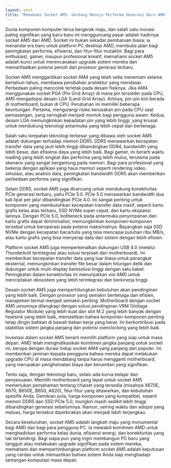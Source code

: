 ```yaml
---
layout: post
title: "Memahami Socket AM5: Gerbang Menuju Performa Generasi Baru AMD"
---
```


Dunia komponen komputer terus bergerak maju, dan salah satu inovasi paling signifikan yang baru-baru ini mengguncang pasar adalah hadirnya socket AM5 dari AMD. Socket ini bukan sekadar pembaruan biasa; ia menandai era baru untuk platform PC desktop AMD, membuka jalan bagi peningkatan performa, efisiensi, dan fitur-fitur mutakhir. Bagi para enthusiast, gamer, maupun profesional kreatif, memahami socket AM5 adalah kunci untuk merencanakan upgrade sistem mereka dan memanfaatkan potensi penuh dari prosesor generasi terbaru.

Socket AM5 menggantikan socket AM4 yang telah setia menemani selama bertahun-tahun, membawa perubahan arsitektur yang mendasar. Perbedaan paling mencolok terletak pada desain fisiknya. Jika AM4 menggunakan socket PGA (Pin Grid Array) di mana pin tersolder pada CPU, AM5 mengadopsi desain LGA (Land Grid Array). Artinya, pin-pin kini berada di motherboard, bukan di CPU. Perubahan ini memiliki beberapa keuntungan. Pertama, mengurangi risiko kerusakan pin pada CPU saat pemasangan, yang seringkali menjadi momok bagi pengguna awam. Kedua, desain LGA memungkinkan kepadatan pin yang lebih tinggi, yang krusial untuk mendukung teknologi antarmuka yang lebih cepat dan bertenaga.

Salah satu lompatan teknologi terbesar yang dibawa oleh socket AM5 adalah dukungan terhadap memori DDR5. DDR5 menawarkan kecepatan transfer data yang jauh lebih tinggi dibandingkan DDR4, bandwidth yang lebih besar, dan efisiensi daya yang lebih baik. Bagi gamer, ini berarti waktu loading yang lebih singkat dan performa yang lebih mulus, terutama pada skenario yang sangat bergantung pada memori. Bagi para profesional yang bekerja dengan aplikasi yang haus memori seperti rendering video, simulasi, atau analisis data, peningkatan bandwidth DDR5 akan memberikan perbedaan performa yang signifikan.

Selain DDR5, socket AM5 juga dirancang untuk mendukung konektivitas PCIe generasi terbaru, yaitu PCIe 5.0. PCIe 5.0 menawarkan bandwidth dua kali lipat per jalur dibandingkan PCIe 4.0. Ini sangat penting untuk komponen yang membutuhkan kecepatan transfer data masif, seperti kartu grafis kelas atas terbaru, SSD NVMe super cepat, dan kartu ekspansi lainnya. Dengan PCIe 5.0, bottleneck pada antarmuka penyimpanan dan kartu grafis dapat diminimalisir, memungkinkan komponen-komponen tersebut untuk beroperasi pada potensi maksimalnya. Bayangkan saja SSD NVMe dengan kecepatan baca/tulis yang bisa mencapai puluhan ribu MB/s, atau kartu grafis yang bisa menyerap data dari sistem dengan lebih efisien.

Platform socket AM5 juga memperkenalkan dukungan USB 4.0 (melalui Thunderbolt terintegrasi atau solusi terpisah dari motherboard). Ini memberikan kecepatan transfer data yang luar biasa untuk perangkat eksternal, memungkinkan transfer file besar dalam hitungan detik dan dukungan untuk multi-display beresolusi tinggi dengan satu kabel. Peningkatan dalam konektivitas ini menunjukkan visi AMD untuk menciptakan ekosistem yang lebih terintegrasi dan berkinerja tinggi.

Desain socket AM5 juga memperhitungkan kebutuhan akan pendinginan yang lebih baik. Dengan prosesor yang semakin bertenaga dan efisien, manajemen termal menjadi semakin penting. Motherboard dengan socket AM5 umumnya dilengkapi dengan solusi pendinginan VRM (Voltage Regulator Module) yang lebih kuat dan slot M.2 yang lebih banyak dengan heatsink yang lebih baik, memastikan bahwa komponen-komponen penting tetap dingin bahkan di bawah beban kerja yang berat. Ini berkontribusi pada stabilitas sistem jangka panjang dan potensi overclocking yang lebih baik.

Investasi dalam socket AM5 berarti memilih platform yang siap untuk masa depan. AMD telah mengindikasikan komitmen jangka panjang untuk socket ini, serupa dengan durasi hidup socket AM4 yang panjang dan populer. Ini memberikan jaminan kepada pengguna bahwa mereka dapat melakukan upgrade CPU di masa mendatang tanpa harus mengganti motherboard, yang merupakan penghematan biaya dan kerumitan yang signifikan.

Tentu saja, dengan teknologi baru, selalu ada kurva belajar dan penyesuaian. Memilih motherboard yang tepat untuk socket AM5 memerlukan pemahaman tentang chipset yang tersedia (misalnya X670E, X670, B650E, B650, A620), fitur-fitur yang ditawarkan, dan kebutuhan spesifik Anda. Demikian pula, harga komponen yang kompatibel, seperti memori DDR5 dan SSD PCIe 5.0, mungkin masih sedikit lebih tinggi dibandingkan generasi sebelumnya. Namun, seiring waktu dan adopsi yang meluas, harga tersebut diperkirakan akan menjadi lebih terjangkau.

Secara keseluruhan, socket AM5 adalah langkah maju yang monumental bagi AMD dan bagi para pengguna PC. Ia mewakili komitmen AMD untuk menghadirkan performa kelas dunia, efisiensi energi, dan konektivitas yang tak tertandingi. Bagi siapa pun yang ingin membangun PC baru yang tangguh atau melakukan upgrade signifikan pada sistem mereka, memahami dan mempertimbangkan platform socket AM5 adalah keputusan yang cerdas untuk memastikan bahwa sistem Anda siap menghadapi tantangan komputasi masa depan.
